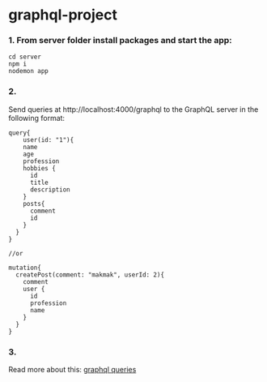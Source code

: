 # graphql-project

### 1. From server folder install packages and start the app:
```
cd server
npm i
nodemon app
```

### 2. 
Send queries at http://localhost:4000/graphql to the GraphQL server in the following format:

```
query{
	user(id: "1"){
    name
    age
    profession
    hobbies {
      id
      title
      description
    }
    posts{
      comment
      id
    }
  }
}

//or

mutation{
  createPost(comment: "makmak", userId: 2){
    comment
    user {
      id
      profession
      name
    }
  }
}

```

### 3. 
Read more about this:
[graphql queries](https://graphql.org/learn/queries/)

